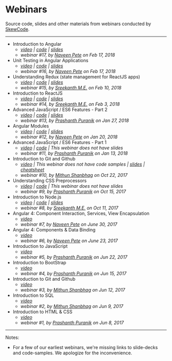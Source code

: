 # Webinars
Source code, slides and other materials from webinars conducted by [SkewCode](https://www.skewcode.com).

___
* Introduction to Angular 
  * _[video](https://youtu.be/ahHiaIe3pZQ) | [code](./17-introduction-to-angular/code) | [slides](./17-introduction-to-angular/slides)_
  * _webinar #17, by [Naveen Pete](https://www.linkedin.com/in/naveen-pete/) on Feb 17, 2018_
* Unit Testing in Angular Applications 
  * _[video](https://youtu.be/o7N5JyhvKIY) | [code](./16-angular-unittesting/code) | [slides](./16-angular-unittesting/slides)_
  * _webinar #16, by [Naveen Pete](https://www.linkedin.com/in/naveen-pete/) on Feb 17, 2018_
* Understanding Redux (state management for ReactJS apps) 
  * _[video](https://youtu.be/wGy1zNwj3Jg) | [code](./15-understanding-redux/code) | [slides](./15-understanding-redux/slides)_
  * _webinar #15, by [Sreekanth M.E.](https://www.linkedin.com/in/bangalorecorporatetrainer/) on Feb 10, 2018_
* Introduction to ReactJS 
  * _[video](https://youtu.be/NheixtwQ4vE) | [code](./14-introduction-to-reactjs/code) | [slides](./14-introduction-to-reactjs/slides)_
  * _webinar #14, by [Sreekanth M.E.](https://www.linkedin.com/in/bangalorecorporatetrainer/) on Feb 3, 2018_
* Advanced JavaScript / ES6 Features - Part 2 
  * _[video](https://youtu.be/78plH8hSKKo) | [code](./13-advanced-js-part2/code) | [slides](./13-advanced-js-part2/slides)_
  * _webinar #13, by [Prashanth Puranik](https://www.linkedin.com/in/prashanth-puranik/) on Jan 27, 2018_
* Angular Modules 
  * _[video](https://youtu.be/sDC3QwuwQH0) | [code](./12-angular-modules/code) | [slides](./12-angular-modules/slides)_
  * _webinar #12, by [Naveen Pete](https://www.linkedin.com/in/naveen-pete/) on Jan 20, 2018_
* Advanced JavaScript / ES6 Features - Part 1 
  * _[video](https://youtu.be/7-ACE9Y_GSs) | [code](./11-advanced-js-part1/code) | This webinar does not have slides_
  * _webinar #11, by [Prashanth Puranik](https://www.linkedin.com/in/prashanth-puranik/) on Jan 13, 2018_
* Introduction to Git and Github
  * _[video](https://youtu.be/rsWsKJSGMAE) | This webinar does not have code samples | [slides](./10-introduction-to-git-and-github/slides) | [cheatsheet](./10-introduction-to-git-and-github/cheatsheet)_
  * _webinar #10, by [Mithun Shanbhag](https://www.linkedin.com/in/mithunshanbhag/) on Oct 22, 2017_
* Understanding CSS Preprocessors 
  * _[video](https://youtu.be/6tEpTia1jWc) | [code](./09-understanding-css-preprocessors/code) | This webinar does not have slides_
  * _webinar #9, by [Prashanth Puranik](https://www.linkedin.com/in/prashanth-puranik/) on Oct 15, 2017_
* Introduction to Node.js 
  * _[video](https://youtu.be/Sb3tpuaR634) | [code](./08-introduction-to-nodejs/code) | [slides](./08-introduction-to-nodejs/slides)_
  * _webinar #8, by [Sreekanth M.E.](https://www.linkedin.com/in/bangalorecorporatetrainer/) on Oct 11, 2017_
* Angular 4: Component Interaction, Services, View Encapsulation 
  * _[video](https://youtu.be/WJSrk1D2NKg)_
  * _webinar #7, by [Naveen Pete](https://www.linkedin.com/in/naveen-pete/) on June 30, 2017_
* Angular 4: Components & Data Binding 
  * _[video](https://youtu.be/icCDiptKPzY)_
  * _webinar #6, by [Naveen Pete](https://www.linkedin.com/in/naveen-pete/) on June 23, 2017_
* Introduction to JavaScript 
  * _[video](https://youtu.be/JcLOXV2jk4U)_
  * _webinar #5, by [Prashanth Puranik](https://www.linkedin.com/in/prashanth-puranik/) on Jun 22, 2017_
* Introduction to BootStrap 
  * _[video](https://youtu.be/jzRrF3yOAMI)_
  * _webinar #4, by [Prashanth Puranik](https://www.linkedin.com/in/prashanth-puranik/) on Jun 15, 2017_
* Introduction to Git and Github 
  * _[video](https://youtu.be/gznSBhKegWg)_
  * _webinar #3, by [Mithun Shanbhag](https://www.linkedin.com/in/mithunshanbhag/) on Jun 12, 2017_
* Introduction to SQL 
  * _[video](https://youtu.be/FvJL1Xj5-9w)_
  * _webinar #2, by [Mithun Shanbhag](https://www.linkedin.com/in/mithunshanbhag/) on Jun 9, 2017_
* Introduction to HTML & CSS 
  * _[video](https://youtu.be/VEEdyQJ584s)_
  * _webinar #1, by [Prashanth Puranik](https://www.linkedin.com/in/prashanth-puranik/) on Jun 8, 2017_

___
Notes:
  * For a few of our earliest webinars, we're missing links to slide-decks and code-samples. We apologize for the inconvenience. 

